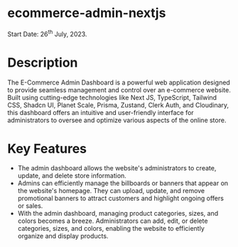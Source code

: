 # ecommerce-admin-nextjs

Start Date: 26<sup>th</sup> July, 2023.

# Description

The E-Commerce Admin Dashboard is a powerful web application designed to provide seamless management and control over an e-commerce website. Built using cutting-edge technologies like Next JS, TypeScript, Tailwind CSS, Shadcn UI, Planet Scale, Prisma, Zustand, Clerk Auth, and Cloudinary, this dashboard offers an intuitive and user-friendly interface for administrators to oversee and optimize various aspects of the online store.

# Key Features

- The admin dashboard allows the website's administrators to create, update, and delete store information.
- Admins can efficiently manage the billboards or banners that appear on the website's homepage. They can upload, update, and remove promotional banners to attract customers and highlight ongoing offers or sales.
- With the admin dashboard, managing product categories, sizes, and colors becomes a breeze. Administrators can add, edit, or delete categories, sizes, and colors, enabling the website to efficiently organize and display products.
